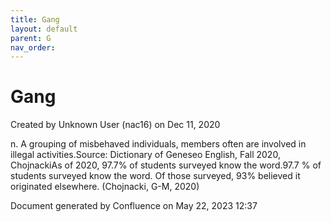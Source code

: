 ```yaml
---
title: Gang
layout: default
parent: G
nav_order:
---
```


# Gang

Created by  Unknown User (nac16) on Dec 11, 2020

n. A grouping of misbehaved individuals, members often are involved in illegal activities.Source: Dictionary of Geneseo English, Fall 2020, ChojnackiAs of 2020, 97.7% of students surveyed know the word.97.7 % of students surveyed know the word. Of those surveyed, 93% believed it originated elsewhere. (Chojnacki, G-M, 2020)

Document generated by Confluence on May 22, 2023 12:37


